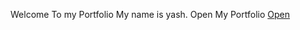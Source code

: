 Welcome To my Portfolio
My name is yash.
Open My Portfolio
[Open](https://dhyash09.github.io/index/)
